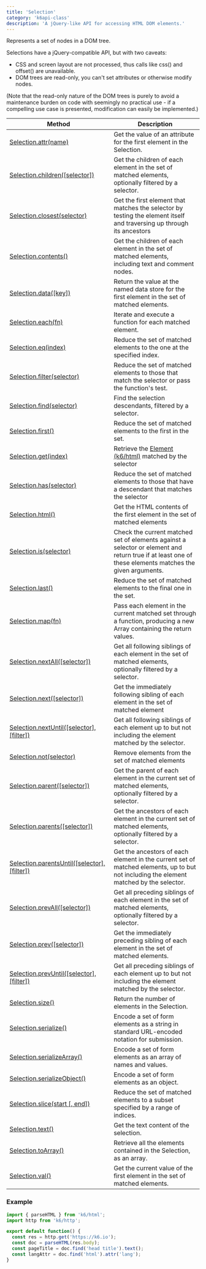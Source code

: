 ```yaml
---
title: 'Selection'
category: 'k6api-class'
description: 'A jQuery-like API for accessing HTML DOM elements.'
---
```


Represents a set of nodes in a DOM tree.

Selections have a jQuery-compatible API, but with two caveats:

- CSS and screen layout are not processed, thus calls like css() and offset() are unavailable.
- DOM trees are read-only, you can't set attributes or otherwise modify nodes.

(Note that the read-only nature of the DOM trees is purely to avoid a maintenance burden on code with seemingly no practical use - if a compelling use case is presented, modification can easily be implemented.)

| Method                                                                                              | Description                                                                                                                                            |
| --------------------------------------------------------------------------------------------------- | ------------------------------------------------------------------------------------------------------------------------------------------------------ |
| [Selection.attr(name)](/javascript-api/k6-html/selection/selection-attr-name)                         | Get the value of an attribute for the first element in the Selection.                                                                                  |
| [Selection.children([selector])](/javascript-api/k6-html/selection/selection-children-selector)       | Get the children of each element in the set of matched elements, optionally filtered by a selector.                                                    |
| [Selection.closest(selector)](/javascript-api/k6-html/selection/selection-closest-selector)           | Get the first element that matches the selector by testing the element itself and traversing up through its ancestors                                  |
| [Selection.contents()](/javascript-api/k6-html/selection/selection-contents)                         | Get the children of each element in the set of matched elements, including text and comment nodes.                                                     |
| [Selection.data([key])](/javascript-api/k6-html/selection/selection-data-key)                         | Return the value at the named data store for the first element in the set of matched elements.                                                         |
| [Selection.each(fn)](/javascript-api/k6-html/selection/selection-each-fn)                             | Iterate and execute a function for each matched element.                                                                                               |
| [Selection.eq(index)](/javascript-api/k6-html/selection/selection-eq-index)                           | Reduce the set of matched elements to the one at the specified index.                                                                                  |
| [Selection.filter(selector)](/javascript-api/k6-html/selection/selection-filter-selector)                   | Reduce the set of matched elements to those that match the selector or pass the function's test.                                                       |
| [Selection.find(selector)](/javascript-api/k6-html/selection/selection-find-selector)                 | Find the selection descendants, filtered by a selector.                                                                                                |
| [Selection.first()](/javascript-api/k6-html/selection/selection-first)                               | Reduce the set of matched elements to the first in the set.                                                                                            |
| [Selection.get(index)](/javascript-api/k6-html/selection/selection-get-index)                         | Retrieve the [Element (k6/html)](/javascript-api/k6-html/element) matched by the selector                                                                           |
| [Selection.has(selector)](/javascript-api/k6-html/selection/selection-has-selector)                   | Reduce the set of matched elements to those that have a descendant that matches the selector                                                           |
| [Selection.html()](/javascript-api/k6-html/selection/selection-html)                                 | Get the HTML contents of the first element in the set of matched elements                                                                              |
| [Selection.is(selector)](/javascript-api/k6-html/selection/selection-is-selector)                     | Check the current matched set of elements against a selector or element and return true if at least one of these elements matches the given arguments. |
| [Selection.last()](/javascript-api/k6-html/selection/selection-last)                                 | Reduce the set of matched elements to the final one in the set.                                                                                        |
| [Selection.map(fn)](/javascript-api/k6-html/selection/selection-map-fn)                               | Pass each element in the current matched set through a function, producing a new Array containing the return values.                                   |
| [Selection.nextAll([selector])](/javascript-api/k6-html/selection/selection-nextall-selector)         | Get all following siblings of each element in the set of matched elements, optionally filtered by a selector.                                          |
| [Selection.next([selector])](/javascript-api/k6-html/selection/selection-next-selector)               | Get the immediately following sibling of each element in the set of matched element                                                                    |
| [Selection.nextUntil([selector], [filter])](/javascript-api/k6-html/selection/selection-nextuntil-selector-filter)       | Get all following siblings of each element up to but not including the element matched by the selector.                                                |
| [Selection.not(selector)](/javascript-api/k6-html/selection/selection-not-selector)                   | Remove elements from the set of matched elements                                                                                                       |
| [Selection.parent([selector])](/javascript-api/k6-html/selection/selection-parent-selector)           | Get the parent of each element in the current set of matched elements, optionally filtered by a selector.                                              |
| [Selection.parents([selector])](/javascript-api/k6-html/selection/selection-parents-selector)         | Get the ancestors of each element in the current set of matched elements, optionally filtered by a selector.                                           |
| [Selection.parentsUntil([selector], [filter])](/javascript-api/k6-html/selection/selection-parentsuntil-selector-filter) | Get the ancestors of each element in the current set of matched elements, up to but not including the element matched by the selector.                 |
| [Selection.prevAll([selector])](/javascript-api/k6-html/selection/selection-prevall-selector)         | Get all preceding siblings of each element in the set of matched elements, optionally filtered by a selector.                                          |
| [Selection.prev([selector])](/javascript-api/k6-html/selection/selection-prev-selector)               | Get the immediately preceding sibling of each element in the set of matched elements.                                                                  |
| [Selection.prevUntil([selector], [filter])](/javascript-api/k6-html/selection/selection-prevuntil-selector-filter)       | Get all preceding siblings of each element up to but not including the element matched by the selector.                                                |
| [Selection.size()](/javascript-api/k6-html/selection/selection-size)                                 | Return the number of elements in the Selection.                                                                                                        |
| [Selection.serialize()](/javascript-api/k6-html/selection/selection-size)                                 | Encode a set of form elements as a string in standard URL-encoded notation for submission.                                                                                                        |
| [Selection.serializeArray()](/javascript-api/k6-html/selection/selection-size)                                 | Encode a set of form elements as an array of names and values.                                                                                                        |
| [Selection.serializeObject()](/javascript-api/k6-html/selection/selection-serializeobject)                                 | Encode a set of form elements as an object.                                                                                                        |
| [Selection.slice(start [, end])](/javascript-api/k6-html/selection/selection-slice-start-end)        | Reduce the set of matched elements to a subset specified by a range of indices.                                                                        |
| [Selection.text()](/javascript-api/k6-html/selection/selection-text)                                 | Get the text content of the selection.                                                                                                                 |
| [Selection.toArray()](/javascript-api/k6-html/selection/selection-toarray)                           | Retrieve all the elements contained in the Selection, as an array.                                                                                     |
| [Selection.val()](/javascript-api/k6-html/selection/selection-val)                                   | Get the current value of the first element in the set of matched elements.                                                                             |

### Example

<div class="code-group" data-props='{"labels": []}'>

```js
import { parseHTML } from 'k6/html';
import http from 'k6/http';

export default function() {
  const res = http.get('https://k6.io');
  const doc = parseHTML(res.body);
  const pageTitle = doc.find('head title').text();
  const langAttr = doc.find('html').attr('lang');
}
```

</div>
